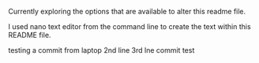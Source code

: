 Currently exploring the options that are available to alter this readme file.

I used nano text editor from the command line to create the text within this README file.

testing a commit from laptop
2nd line
3rd lne commit test